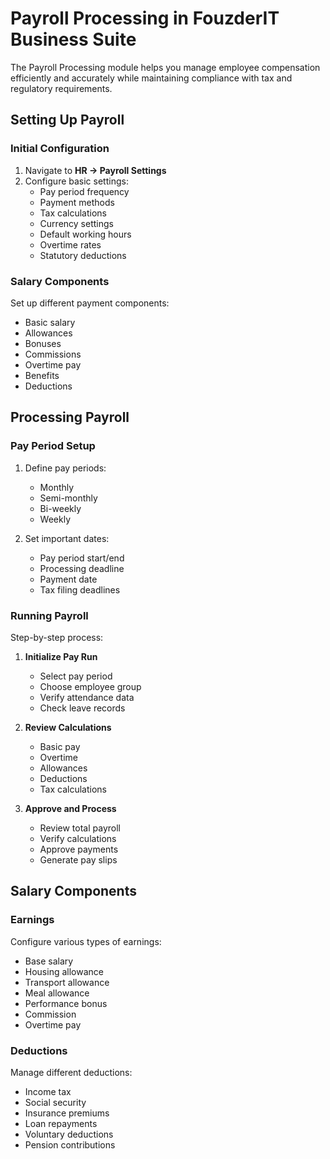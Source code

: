 # Payroll Processing in FouzderIT Business Suite

The Payroll Processing module helps you manage employee compensation efficiently and accurately while maintaining compliance with tax and regulatory requirements.

## Setting Up Payroll

### Initial Configuration

1.  Navigate to **HR → Payroll Settings**
2.  Configure basic settings:
    -   Pay period frequency
    -   Payment methods
    -   Tax calculations
    -   Currency settings
    -   Default working hours
    -   Overtime rates
    -   Statutory deductions

### Salary Components

Set up different payment components:

-   Basic salary
-   Allowances
-   Bonuses
-   Commissions
-   Overtime pay
-   Benefits
-   Deductions

## Processing Payroll

### Pay Period Setup

1.  Define pay periods:
    
    -   Monthly
    -   Semi-monthly
    -   Bi-weekly
    -   Weekly
2.  Set important dates:
    
    -   Pay period start/end
    -   Processing deadline
    -   Payment date
    -   Tax filing deadlines

### Running Payroll

Step-by-step process:

1.  **Initialize Pay Run**
    
    -   Select pay period
    -   Choose employee group
    -   Verify attendance data
    -   Check leave records
2.  **Review Calculations**
    
    -   Basic pay
    -   Overtime
    -   Allowances
    -   Deductions
    -   Tax calculations
3.  **Approve and Process**
    
    -   Review total payroll
    -   Verify calculations
    -   Approve payments
    -   Generate pay slips

## Salary Components

### Earnings

Configure various types of earnings:

-   Base salary
-   Housing allowance
-   Transport allowance
-   Meal allowance
-   Performance bonus
-   Commission
-   Overtime pay

### Deductions

Manage different deductions:

-   Income tax
-   Social security
-   Insurance premiums
-   Loan repayments
-   Voluntary deductions
-   Pension contributions